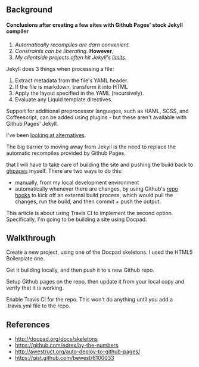 ## Background

#### Conclusions after creating a few sites with Github Pages' stock Jekyll compiler <a href="#" rel="tooltip" data-placement="bottom" class="fa fa-asterisk" title="As distinct from Jekyll itself, which can be extended by plugins."></a>

 1. *Automatically recompiles are darn convenient.*
 2. *Constraints can be liberating*. **However**,
 3. *My clientside projects often hit Jekyll's [limits](/2013/09/15/liquid-limitations/).*

Jekyll does 3 things when processing a file:

 1. Extract metadata from the file's YAML header.
 2. If the file is markdown, transform it into HTML
 3. Apply the layout specified in the YAML (recursively).
 4. Evaluate any Liquid template directives.

Support for additional preprocessor languages, such as HAML, SCSS, and Coffeescript, can be added using plugins - but these aren't available with Github Pages' Jekyll.

I've been [looking at alternatives](/2013/07/11/static-site-gen-research-and-experiments/).

The big barrier to moving away from Jekyll is the need to replace the automatic recompiles provided by Github Pages.

that I will have to take care of building the site and pushing the build back to [ghpages](https://help.github.com/articles/user-organization-and-project-pages) myself. There are two ways to do this: 
- manually, from my local development environment
- automatically whenever there are changes, by using Github's [repo hooks](http://developer.github.com/v3/repos/hooks/) to kick off an external build process, which would pull the changes, run the build, and then commit + push the output.

This article is about using Travis CI to implement the second option. Specifically, I'm going to be building a site using Docpad.

## Walkthrough

Create a new project, using one of the Docpad skeletons. I used the HTML5 Boilerplate one.

Get it building locally, and then push it to a new Github repo.

Setup Github pages on the repo, then update it from your local copy and verify that it is working.

Enable Travis CI for the repo. This won't do anything until you add a .travis.yml file to the repo.

## References

- <http://docpad.org/docs/skeletons>
- <https://github.com/edrex/by-the-numbers>
- <http://awestruct.org/auto-deploy-to-github-pages/>
- <https://gist.github.com/bewest/6100033>